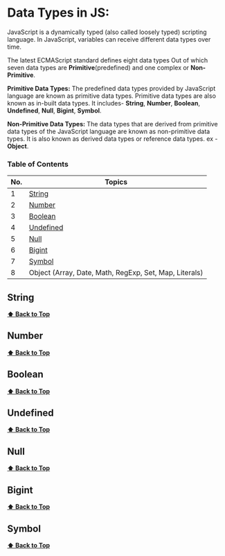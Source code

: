 <h1>Data Types in JS:</h1>

JavaScript is a dynamically typed (also called loosely typed) scripting language. In JavaScript, variables can receive different data types over time.

The latest ECMAScript standard defines eight data types Out of which seven data types are **Primitive**(predefined) and one complex or **Non-Primitive**.

**Primitive Data Types:** The predefined data types provided by JavaScript language are known as primitive data types. Primitive data types are also known as in-built data types. It includes- **String**, **Number**, **Boolean**, **Undefined**, **Null**, **Bigint**, **Symbol**.

**Non-Primitive Data Types:** The data types that are derived from primitive data types of the JavaScript language are known as non-primitive data types. It is also known as derived data types or reference data types. ex - **Object**.

### Table of Contents

| No. | Topics                                                 |
| --- | ------------------------------------------------------ |
| 1   | <a href="">String</a>                                      |
| 2   | [Number](#Number)                                      |
| 3   | [Boolean](#Boolean)                                    |
| 4   | [Undefined](#Undefined)                                |
| 5   | [Null](#Null)                                          |
| 6   | [Bigint](#Bigint)                                      |
| 7   | [Symbol](#Symbol)                                      |
| 8   | Object (Array, Date, Math, RegExp, Set, Map, Literals) |

### <h2>String</h2>


**[⬆ Back to Top](#table-of-contents)**

### <h2>Number</h2>


**[⬆ Back to Top](#table-of-contents)**

### <h2>Boolean</h2>


**[⬆ Back to Top](#table-of-contents)**

### <h2>Undefined</h2>


**[⬆ Back to Top](#table-of-contents)**

### <h2>Null</h2>


**[⬆ Back to Top](#table-of-contents)**

### <h2>Bigint</h2>


**[⬆ Back to Top](#table-of-contents)**

### <h2>Symbol</h2>


**[⬆ Back to Top](#table-of-contents)**